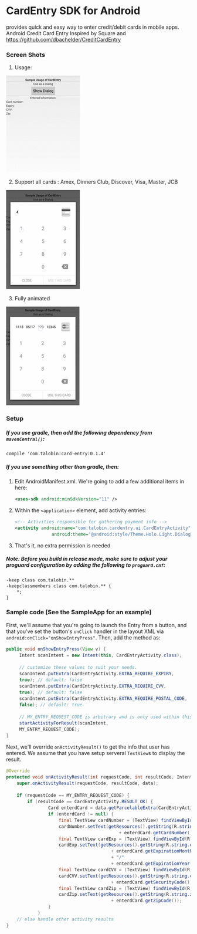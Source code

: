 CardEntry SDK for Android
========================
provides quick and easy way to enter credit/debit cards  in mobile apps.
Android Credit Card Entry
Inspired by Square and https://github.com/dbachelder/CreditCardEntry

### Screen Shots
1. Usage:

<img src="https://github.com/talobin/cardentry/blob/master/SampleApp/raw/1.gif" width=201>

2. Support all cards : Amex, Dinners Club, Discover, Visa, Master, JCB

<img src="https://github.com/talobin/cardentry/blob/master/SampleApp/raw/2.gif" width=201>

3. Fully animated

<img src="https://github.com/talobin/cardentry/blob/master/SampleApp/raw/3.gif" width=200>


### Setup


##### If you use gradle, then add the following dependency from `mavenCentral()`:

```
compile 'com.talobin:card-entry:0.1.4'
```

##### If you use something other than gradle, then:

1. Edit AndroidManifest.xml. We're going to add a few additional items in here:

    ```xml
    <uses-sdk android:minSdkVersion="11" />
    ```

2. Within the `<application>` element, add activity entries:

    ```xml
    <!-- Activities responsible for gathering payment info -->
    <activity android:name="com.talobin.cardentry.ui.CardEntryActivity"
                  android:theme="@android:style/Theme.Holo.Light.Dialog.NoActionBar.MinWidth"/>
    ```
3. That's it, no extra permission is needed

##### Note: Before you build in release mode, make sure to adjust your proguard configuration by adding the following to `proguard.cnf`:

```
-keep class com.talobin.**
-keepclassmembers class com.talobin.** {
    *;
}
```

### Sample code  (See the SampleApp for an example)

First, we'll assume that you're going to launch the Entry from a button,
and that you've set the button's `onClick` handler in the layout XML via `android:onClick="onShowEntryPress"`.
Then, add the method as:

```java
public void onShowEntryPress(View v) {
     Intent scanIntent = new Intent(this, CardEntryActivity.class);
     
     // customize these values to suit your needs.
     scanIntent.putExtra(CardEntryActivity.EXTRA_REQUIRE_EXPIRY,
     true); // default: false
     scanIntent.putExtra(CardEntryActivity.EXTRA_REQUIRE_CVV,
     true); // default: false
     scanIntent.putExtra(CardEntryActivity.EXTRA_REQUIRE_POSTAL_CODE,
     false); // default: true

     // MY_ENTRY_REQUEST_CODE is arbitrary and is only used within this activity.
     startActivityForResult(scanIntent,
     MY_ENTRY_REQUEST_CODE);
}
```

Next, we'll override `onActivityResult()` to get the info that user has entered.
We assume that you have setup serveral `TextView`s to display the result.

```java
@Override
protected void onActivityResult(int requestCode, int resultCode, Intent data) {
    super.onActivityResult(requestCode, resultCode, data);

    if (requestCode == MY_ENTRY_REQUEST_CODE) {
        if (resultCode == CardEntryActivity.RESULT_OK) {
                Card enterdCard = data.getParcelableExtra(CardEntryActivity.EXTRA_CARD_INFO);
                if (enterdCard != null) {
                    final TextView cardNumber = (TextView) findViewById(R.id.Txt_card_number);
                    cardNumber.setText(getResources().getString(R.string.card_number_result)
                                           + enterdCard.getCardNumber());
                    final TextView cardExp = (TextView) findViewById(R.id.Txt_card_expiry);
                    cardExp.setText(getResources().getString(R.string.expiry_result)
                                        + enterdCard.getExpirationMonth()
                                        + "/"
                                        + enterdCard.getExpirationYear());
                    final TextView cardCVV = (TextView) findViewById(R.id.Txt_card_cvv);
                    cardCVV.setText(getResources().getString(R.string.cvv_result)
                                        + enterdCard.getSecurityCode());
                    final TextView cardZip = (TextView) findViewById(R.id.Txt_card_zip);
                    cardZip.setText(getResources().getString(R.string.zip_result)
                                        + enterdCard.getZipCode());
                }
            }
    // else handle other activity results
}
```

